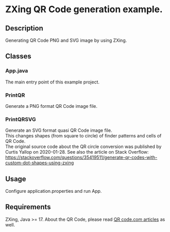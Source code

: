 # ZXing QR Code generation example.
## Description
Generating QR Code PNG and SVG image by using ZXing.

## Classes
### App.java
The main entry point of this example project.

### PrintQR
Generate a PNG format QR Code image file.

### PrintQRSVG
Generate an SVG format quasi QR Code image file.  
This changes shapes (from square to circle) of finder patterns and cells of QR Code.  
The original source code about the QR circle conversion was published by Curtis Yallop on 2020-01-28.
See also the article on Stack Overflow:  
https://stackoverflow.com/questions/35419511/generate-qr-codes-with-custom-dot-shapes-using-zxing

## Usage
Configure application.properties and run App.

## Requirements
ZXing, Java >= 17.
About the QR Code, please read [QR code.com articles](https://www.qrcode.com/en/index.html) as well.

